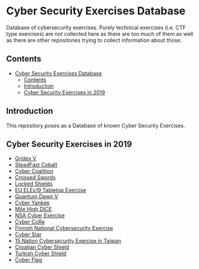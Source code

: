 # Cyber Security Exercises Database

Database of cybersecurity exercises. Purely technical exercises (i.e. CTF type exercises) are not
collected here as there are too much of them as well as there are other repositories trying to
collect information about those.

## Contents
- [Cyber Security Exercises Database](#cyber-security-exercises-database)
  - [Contents](#contents)
  - [Introduction](#introduction)
  - [Cyber Security Exercises in 2019](#cyber-security-exercises-in-2019)

## Introduction

This repository poses as a Database of known Cyber Security Exercises.  

## Cyber Security Exercises in 2019

- [Gridex V](Exercises/Gridex-V/info.md)
- [SteadFast Cobalt](Exercises/SteadFast-Cobalt/info.md)
- [Cyber Coalition](Exercises/Cyber-Coalition/info.md)
- [Crossed Swords](Exercises/Crossed-Swords/info.md)
- [Locked Shields](Exercises/Locked-Shields/info.md)
- [EU ELEx19 Tabletop Exercise](Exercises/EU-ELEx19/info.md)
- [Quantum Dawn V](Exercises/Quantum-Dawn-V/info.md)
- [Cyber Yankee](Exercises/Cyber-Yankee/info.md)
- [Mile High DICE](Exercises/Mile-High-DICE/info.md)
- [NSA Cyber Exercise](Exercises/NSA-Cyber-Exercise/info.md)
- [Cyber CoRe](Exercises/Cyber-CoRe/info.md)
- [Finnish National Cybersecurity Exercise](Exercises/Finnish-National-Cybersecurity-Exercise/info.md)
- [Cyber Star](Exercises/Cyber-Star/info.md)
- [15 Nation Cybersecurity Exercise in Taiwan](Exercises/15-nations/info.md)
- [Croatian Cyber Shield](Exercises/Croatian-Cyber-Shield/info.md)
- [Turkish Cyber Shield](Exercises/Turkish-Cyber-Shield/info.md)
- [Cyber Flag](Exercises/Cyber-Flag/info.md)